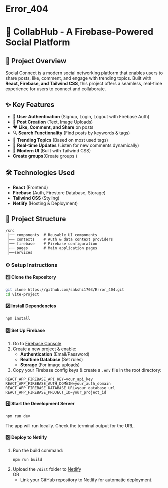 # Error_404


# 🚀 CollabHub - A Firebase-Powered Social Platform

## 📌 Project Overview
Social Connect is a modern social networking platform that enables users to share posts, like, comment, and engage with trending topics. Built with **React, Firebase, and Tailwind CSS**, this project offers a seamless, real-time experience for users to connect and collaborate.

## ✨ Key Features
- 🔐 **User Authentication** (Signup, Login, Logout with Firebase Auth)
- 📝 **Post Creation** (Text, Image Uploads)
- ❤️ **Like, Comment, and Share** on posts
- 🔍 **Search Functionality** (Find posts by keywords & tags)
- 🚀 **Trending Topics** (Based on most used tags)
- 📡 **Real-time Updates** (Listen for new comments dynamically)
- 🎨 **Modern UI** (Built with Tailwind CSS)
- **Create groups**(Create groups )


## 🛠️ Technologies Used
- **React** (Frontend)
- **Firebase** (Auth, Firestore Database, Storage)
- **Tailwind CSS** (Styling)
- **Netlify** (Hosting & Deployment)

## 📂 Project Structure
```
/src
 ├── components  # Reusable UI components
 ├── contexts    # Auth & data context providers
 ├── firebase    # Firebase configuration
 ├── pages       # Main application pages
 ├──services     
```

### ⚙️ Setup Instructions  

#### 1️⃣ Clone the Repository  
```bash
git clone https://github.com/sakshi1703/Error_404.git
cd vite-project
```

#### 2️⃣ Install Dependencies  
```bash
npm install
```

#### 3️⃣ Set Up Firebase  
1. Go to [Firebase Console](https://console.firebase.google.com/)  
2. Create a new project & enable:  
   - **Authentication** (Email/Password)  
   - **Realtime Database** (Set rules)  
   - **Storage** (For image uploads)  
3. Copy your Firebase config keys & create a `.env` file in the root directory:  
```plaintext
REACT_APP_FIREBASE_API_KEY=your_api_key
REACT_APP_FIREBASE_AUTH_DOMAIN=your_auth_domain
REACT_APP_FIREBASE_DATABASE_URL=your_database_url
REACT_APP_FIREBASE_PROJECT_ID=your_project_id
```

#### 4️⃣ Start the Development Server  
```bash
npm run dev
```
The app will run locally. Check the terminal output for the URL.

#### 5️⃣ Deploy to Netlify  
1. Run the build command:  
   ```bash
   npm run build
   ```  
2. Upload the `/dist` folder to [Netlify](https://app.netlify.com/)  
OR  
   - Link your GitHub repository to Netlify for automatic deployment.  

```







